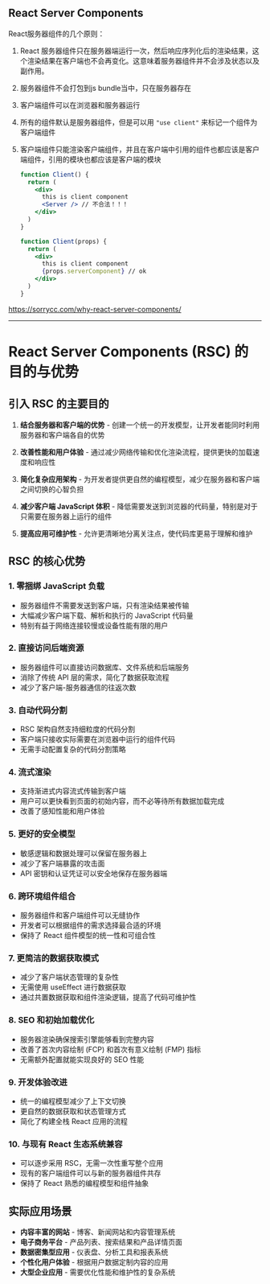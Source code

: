 ## React Server Components

React服务器组件的几个原则：

1. React 服务器组件只在服务器端运行一次，然后响应序列化后的渲染结果，这个渲染结果在客户端也不会再变化。这意味着服务器组件并不会涉及状态以及副作用。
2. 服务器组件不会打包到js bundle当中，只在服务器存在
3. 客户端组件可以在浏览器和服务器运行
4. 所有的组件默认是服务器组件，但是可以用 `"use client"` 来标记一个组件为客户端组件
5. 客户端组件只能渲染客户端组件，并且在客户端中引用的组件也都应该是客户端组件，引用的模块也都应该是客户端的模块

   ```jsx
   function Client() {
     return (
       <div>
         this is client component
         <Server /> // 不合法！！！
       </div>
     )
   }
   ```

   ```jsx
   function Client(props) {
     return (
       <div>
         this is client component
         {props.serverComponent} // ok
       </div>
     )
   }
   ```

https://sorrycc.com/why-react-server-components/

---------

# React Server Components (RSC) 的目的与优势

## 引入 RSC 的主要目的

1. **结合服务器和客户端的优势** - 创建一个统一的开发模型，让开发者能同时利用服务器和客户端各自的优势

2. **改善性能和用户体验** - 通过减少网络传输和优化渲染流程，提供更快的加载速度和响应性

3. **简化复杂应用架构** - 为开发者提供更自然的编程模型，减少在服务器和客户端之间切换的心智负担

4. **减少客户端 JavaScript 体积** - 降低需要发送到浏览器的代码量，特别是对于只需要在服务器上运行的组件

5. **提高应用可维护性** - 允许更清晰地分离关注点，使代码库更易于理解和维护

## RSC 的核心优势

### 1. 零捆绑 JavaScript 负载

- 服务器组件不需要发送到客户端，只有渲染结果被传输
- 大幅减少客户端下载、解析和执行的 JavaScript 代码量
- 特别有益于网络连接较慢或设备性能有限的用户

### 2. 直接访问后端资源

- 服务器组件可以直接访问数据库、文件系统和后端服务
- 消除了传统 API 层的需求，简化了数据获取流程
- 减少了客户端-服务器通信的往返次数

### 3. 自动代码分割

- RSC 架构自然支持细粒度的代码分割
- 客户端只接收实际需要在浏览器中运行的组件代码
- 无需手动配置复杂的代码分割策略

### 4. 流式渲染

- 支持渐进式内容流式传输到客户端
- 用户可以更快看到页面的初始内容，而不必等待所有数据加载完成
- 改善了感知性能和用户体验

### 5. 更好的安全模型

- 敏感逻辑和数据处理可以保留在服务器上
- 减少了客户端暴露的攻击面
- API 密钥和认证凭证可以安全地保存在服务器端

### 6. 跨环境组件组合

- 服务器组件和客户端组件可以无缝协作
- 开发者可以根据组件的需求选择最合适的环境
- 保持了 React 组件模型的统一性和可组合性

### 7. 更简洁的数据获取模式

- 减少了客户端状态管理的复杂性
- 无需使用 useEffect 进行数据获取
- 通过共置数据获取和组件渲染逻辑，提高了代码可维护性

### 8. SEO 和初始加载优化

- 服务器渲染确保搜索引擎能够看到完整内容
- 改善了首次内容绘制 (FCP) 和首次有意义绘制 (FMP) 指标
- 无需额外配置就能实现良好的 SEO 性能

### 9. 开发体验改进

- 统一的编程模型减少了上下文切换
- 更自然的数据获取和状态管理方式
- 简化了构建全栈 React 应用的流程

### 10. 与现有 React 生态系统兼容

- 可以逐步采用 RSC，无需一次性重写整个应用
- 现有的客户端组件可以与新的服务器组件共存
- 保持了 React 熟悉的编程模型和组件抽象

## 实际应用场景

- **内容丰富的网站** - 博客、新闻网站和内容管理系统
- **电子商务平台** - 产品列表、搜索结果和产品详情页面
- **数据密集型应用** - 仪表盘、分析工具和报表系统
- **个性化用户体验** - 根据用户数据定制内容的应用
- **大型企业应用** - 需要优化性能和维护性的复杂系统
